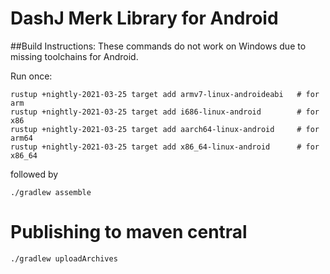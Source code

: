# DashJ Merk Library for Android

##Build Instructions:
These commands do not work on Windows due to missing toolchains for Android.

Run once:
```shell
rustup +nightly-2021-03-25 target add armv7-linux-androideabi   # for arm
rustup +nightly-2021-03-25 target add i686-linux-android        # for x86
rustup +nightly-2021-03-25 target add aarch64-linux-android     # for arm64
rustup +nightly-2021-03-25 target add x86_64-linux-android      # for x86_64
```
followed by
```shell
./gradlew assemble
```
# Publishing to maven central
```shell
./gradlew uploadArchives
```